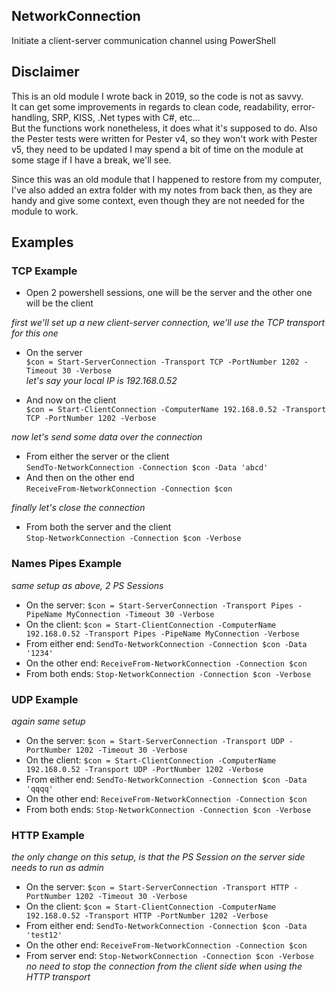 ## NetworkConnection
Initiate a client-server communication channel using PowerShell

## Disclaimer

This is an old module I wrote back in 2019, so the code is not as savvy.  
It can get some improvements in regards to clean code, readability, error-handling, SRP, KISS, .Net types with C#, etc...  
But the functions work nonetheless, it does what it's supposed to do.
Also the Pester tests were written for Pester v4, so they won't work with Pester v5, they need to be updated
I may spend a bit of time on the module at some stage if I have a break, we'll see.

Since this was an old module that I happened to restore from my computer, I've also added an extra folder with my notes from back then, as they are handy and give some context, even though they are not needed for the module to work.


## Examples

### TCP Example

- Open 2 powershell sessions, one will be the server and the other one will be the client

_first we'll set up a new client-server connection, we'll use the TCP transport for this one_

- On the server  
`$con = Start-ServerConnection -Transport TCP -PortNumber 1202 -Timeout 30 -Verbose`  
_let's say your local IP is 192.168.0.52_

- And now on the client  
`$con = Start-ClientConnection -ComputerName 192.168.0.52 -Transport TCP -PortNumber 1202 -Verbose`

_now let's send some data over the connection_

- From either the server or the client  
`SendTo-NetworkConnection -Connection $con -Data 'abcd'`
- And then on the other end  
`ReceiveFrom-NetworkConnection -Connection $con`

_finally let's close the connection_

- From both the server and the client  
`Stop-NetworkConnection -Connection $con -Verbose`

### Names Pipes Example
_same setup as above, 2 PS Sessions_

- On the server: `$con = Start-ServerConnection -Transport Pipes -PipeName MyConnection -Timeout 30 -Verbose`
- On the client: `$con = Start-ClientConnection -ComputerName 192.168.0.52 -Transport Pipes -PipeName MyConnection -Verbose`
- From either end: `SendTo-NetworkConnection -Connection $con -Data '1234'`
- On the other end: `ReceiveFrom-NetworkConnection -Connection $con`
- From both ends: `Stop-NetworkConnection -Connection $con -Verbose`


### UDP Example
_again same setup_

- On the server: `$con = Start-ServerConnection -Transport UDP -PortNumber 1202 -Timeout 30 -Verbose`
- On the client: `$con = Start-ClientConnection -ComputerName 192.168.0.52 -Transport UDP -PortNumber 1202 -Verbose`
- From either end: `SendTo-NetworkConnection -Connection $con -Data 'qqqq'`
- On the other end: `ReceiveFrom-NetworkConnection -Connection $con`
- From both ends: `Stop-NetworkConnection -Connection $con -Verbose`

### HTTP Example
_the only change on this setup, is that the PS Session on the server side needs to run as admin_

- On the server: `$con = Start-ServerConnection -Transport HTTP -PortNumber 1202 -Timeout 30 -Verbose`
- On the client: `$con = Start-ClientConnection -ComputerName 192.168.0.52 -Transport HTTP -PortNumber 1202 -Verbose`
- From either end: `SendTo-NetworkConnection -Connection $con -Data 'test12'`
- On the other end: `ReceiveFrom-NetworkConnection -Connection $con`
- From server end: `Stop-NetworkConnection -Connection $con -Verbose`  
_no need to stop the connection from the client side when using the HTTP transport_

